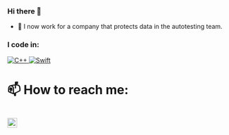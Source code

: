 ### Hi there 👋

- 🔭 I now work for a company that protects data in the autotesting team.

### I code in:
<p>
  <!--  C++  -->
  <a href="https://github.com/proalmaz?tab=repositories&q=&type=&language=c%2B%2B" style="cursor: default">
    <img alt="C++" src="https://img.shields.io/badge/c++-%2300599C.svg?style=for-the-badge&logo=c%2B%2B&logoColor=white"/>
  </a>
  
  <!--  Python  -->
  <a href="https://github.com/proalmaz?tab=repositories&q=&type=&language=python">
     <img alt="Swift" src="https://img.shields.io/badge/-Python-blue?style=for-the-badge&logo=c%2B%2B&logoColor=white"/>
  </a>
</p>

# 📫 How to reach me: 
\
[<img align="left" alt="proalmaz | Telegram" width="22px" src="https://cdn-icons-png.flaticon.com/512/5968/5968804.png" />][telegram]

[telegram]: https://t.me/proalmaz

<!--
**proalmaz/proalmaz** is a ✨ _special_ ✨ repository because its `README.md` (this file) appears on your GitHub profile.

Here are some ideas to get you started:


- 👯 I’m looking to collaborate on ...
- 🤔 I’m looking for help with ...
- 💬 Ask me about ...
- 😄 Pronouns: ...
- ⚡ Fun fact: ...
-->

